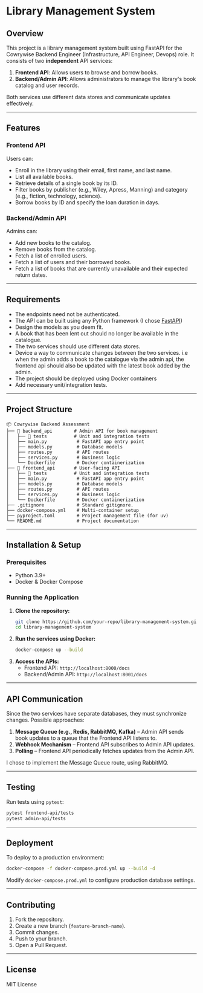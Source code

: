 # Library Management System

## Overview
This project is a library management system built using FastAPI for the 
Cowrywise Backend Engineer (Infrastructure, API Engineer, Devops) role. 
It consists of two **independent** API services:

1. **Frontend API**: Allows users to browse and borrow books.
2. **Backend/Admin API**: Allows administrators to manage the library's book catalog and user records.

Both services use different data stores and communicate updates effectively.

---

## Features

### Frontend API
Users can:
- Enroll in the library using their email, first name, and last name.
- List all available books.
- Retrieve details of a single book by its ID.
- Filter books by publisher (e.g., Wiley, Apress, Manning) and category (e.g., fiction, technology, science).
- Borrow books by ID and specify the loan duration in days.

### Backend/Admin API
Admins can:
- Add new books to the catalog.
- Remove books from the catalog.
- Fetch a list of enrolled users.
- Fetch a list of users and their borrowed books.
- Fetch a list of books that are currently unavailable and their expected return dates.

---

## Requirements
* The endpoints need not be authenticated.
* The API can be built using any Python framework (I chose [FastAPI](https://fastapi.tiangolo.com))
* Design the models as you deem fit.
* A book that has been lent out should no longer be available in the catalogue.
* The two services should use different data stores.
* Device a way to communicate changes between the two services. i.e when the admin adds a book to the catalogue via the admin api, the frontend api should also be updated with the latest book added by the admin.
* The project should be deployed using Docker containers
* Add necessary unit/integration tests.

---

## Project Structure
```
📦 Cowrywise Backend Assessment
├── 📂 backend_api        # Admin API for book management
│   ├── 📂 tests          # Unit and integration tests
│   ├── main.py           # FastAPI app entry point
│   ├── models.py         # Database models
│   ├── routes.py         # API routes
│   ├── services.py       # Business logic
│   └── Dockerfile        # Docker containerization
├── 📂 frontend_api       # User-facing API
│   ├── 📂 tests          # Unit and integration tests
│   ├── main.py           # FastAPI app entry point
│   ├── models.py         # Database models
│   ├── routes.py         # API routes
│   ├── services.py       # Business logic
│   └── Dockerfile        # Docker containerization
├── .gitignore            # Standard gitignore.
├── docker-compose.yml    # Multi-container setup
├── pyproject.toml        # Project management file (for uv)
└── README.md             # Project documentation
```

---

## Installation & Setup
### Prerequisites
- Python 3.9+
- Docker & Docker Compose

### Running the Application
1. **Clone the repository:**
   ```sh
   git clone https://github.com/your-repo/library-management-system.git
   cd library-management-system
   ```
2. **Run the services using Docker:**
   ```sh
   docker-compose up --build
   ```
3. **Access the APIs:**
   - Frontend API: `http://localhost:8000/docs`
   - Backend/Admin API: `http://localhost:8001/docs`

---

## API Communication
Since the two services have separate databases, they must synchronize changes. Possible approaches:
1. **Message Queue (e.g., Redis, RabbitMQ, Kafka)** – Admin API sends book updates to a queue that the Frontend API listens to.
2. **Webhook Mechanism** – Frontend API subscribes to Admin API updates.
3. **Polling** – Frontend API periodically fetches updates from the Admin API.

I chose to implement the Message Queue route, using RabbitMQ.

---

## Testing
Run tests using `pytest`:
```sh
pytest frontend-api/tests
pytest admin-api/tests
```

---

## Deployment
To deploy to a production environment:
```sh
docker-compose -f docker-compose.prod.yml up --build -d
```
Modify `docker-compose.prod.yml` to configure production database settings.

---

## Contributing
1. Fork the repository.
2. Create a new branch (`feature-branch-name`).
3. Commit changes.
4. Push to your branch.
5. Open a Pull Request.

---

## License
MIT License
